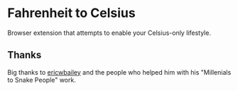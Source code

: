 # Fahrenheit to Celsius

Browser extension that attempts to enable your Celsius-only lifestyle.

## Thanks
Big thanks to [ericwbailey](https://github.com/ericwbailey) and the people who helped him with his "Millenials to Snake People" work. 
